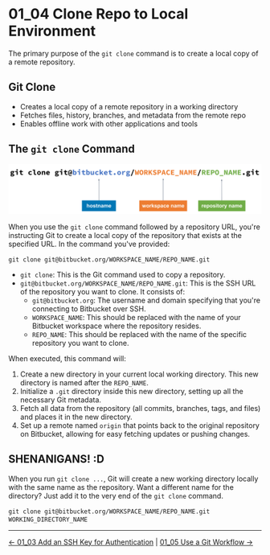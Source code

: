 # 01_04 Clone Repo to Local Environment
The primary purpose of the `git clone` command is to create a local copy of a remote repository.  

## Git Clone
- Creates a local copy of a remote repository in a working directory
- Fetches files, history, branches, and metadata from the remote repo
- Enables offline work with other applications and tools

## The `git clone` Command

![The `git clone` command](./images/git-clone.png)

When you use the `git clone` command followed by a repository URL, you're instructing Git to create a local copy of the repository that exists at the specified URL. In the command you've provided:

```
git clone git@bitbucket.org/WORKSPACE_NAME/REPO_NAME.git
```

- `git clone`: This is the Git command used to copy a repository.
- `git@bitbucket.org/WORKSPACE_NAME/REPO_NAME.git`: This is the SSH URL of the repository you want to clone. It consists of:
  - `git@bitbucket.org`: The username and domain specifying that you're connecting to Bitbucket over SSH.
  - `WORKSPACE_NAME`: This should be replaced with the name of your Bitbucket workspace where the repository resides.
  - `REPO_NAME`: This should be replaced with the name of the specific repository you want to clone.

When executed, this command will:
1. Create a new directory in your current local working directory. This new directory is named after the `REPO_NAME`.
2. Initialize a `.git` directory inside this new directory, setting up all the necessary Git metadata.
3. Fetch all data from the repository (all commits, branches, tags, and files) and places it in the new directory.
4. Set up a remote named `origin` that points back to the original repository on Bitbucket, allowing for easy fetching updates or pushing changes.


## SHENANIGANS! :D
When you run `git clone ...`, Git will create a new working directory locally with the same name as the repository.  Want a different name for the directory?  Just add it to the very end of the `git clone` command.

    git clone git@bitbucket.org/WORKSPACE_NAME/REPO_NAME.git WORKING_DIRECTORY_NAME


<!-- FooterStart -->
---
[← 01_03 Add an SSH Key for Authentication](../01_03_ssh_key/README.md) | [01_05 Use a Git Workflow →](../01_05_git_workflow/README.md)
<!-- FooterEnd -->
